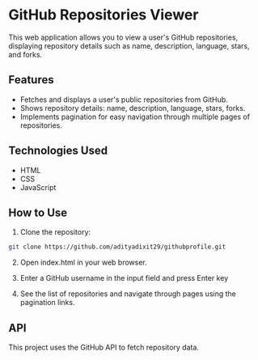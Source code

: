 
# GitHub Repositories Viewer

This web application allows you to view a user's GitHub repositories, displaying repository details such as name, description, language, stars, and forks.

## Features

- Fetches and displays a user's public repositories from GitHub.
- Shows repository details: name, description, language, stars, forks.
- Implements pagination for easy navigation through multiple pages of repositories.

## Technologies Used

- HTML
- CSS
- JavaScript

## How to Use

1. Clone the repository:

```bash
git clone https://github.com/adityadixit29/githubprofile.git
```

2. Open index.html in your web browser.

3. Enter a GitHub username in the input field and press Enter key

4. See the list of repositories and navigate through pages using the pagination links.

## API
This project uses the GitHub API to fetch repository data.